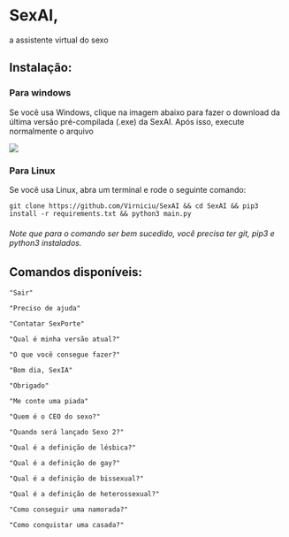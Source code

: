 # SexAI,
a assistente virtual do sexo

## Instalação:

### Para windows

Se você usa Windows, clique na imagem abaixo para fazer o download da última versão pré-compilada (.exe) da SexAI. Após isso, execute normalmente o arquivo 

<a href=https://github.com/Virniciu/SexAI/releases/latest/download/SexAI.exe><img id="im" src=https://user-images.githubusercontent.com/80495420/169607545-1471686b-93ee-4181-ae8c-39606e267a96.png></a>

### Para Linux

Se você usa Linux, abra um terminal e rode o seguinte comando:
```
git clone https://github.com/Virniciu/SexAI && cd SexAI && pip3 install -r requirements.txt && python3 main.py
```
###### *Note que para o comando ser bem sucedido, você precisa ter git, pip3 e python3 instalados.*

## Comandos disponíveis:

```
"Sair"

"Preciso de ajuda"

"Contatar SexPorte"

"Qual é minha versão atual?"

"O que você consegue fazer?"

"Bom dia, SexIA"

"Obrigado"

"Me conte uma piada"

"Quem é o CEO do sexo?"

"Quando será lançado Sexo 2?"

"Qual é a definição de lésbica?"

"Qual é a definição de gay?"

"Qual é a definição de bissexual?"

"Qual é a definição de heterossexual?"

"Como conseguir uma namorada?"

"Como conquistar uma casada?"
```
